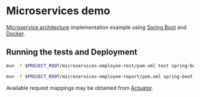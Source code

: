 # Microservices demo 

[Microservice architecture](http://microservices.io/) implementation example using [Spring Boot](https://projects.spring.io/spring-boot/) and [Docker](https://www.docker.com/).

## Running the tests and Deployment


```bash
mvn -f $PROJECT_ROOT/microservices-employee-rest/pom.xml test spring-boot:run #producer on :8080/api/employee
```

```bash
mvn -f $PROJECT_ROOT/microservices-employee-report/pom.xml spring-boot:run #consumer on :8082/api/employee/report
```
Available request mappings may be obtained from [Actuator](https://github.com/spring-projects/spring-boot/tree/master/spring-boot-actuator).



